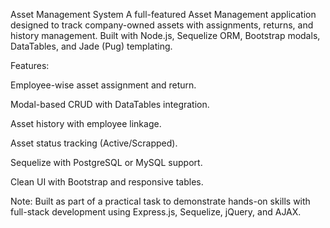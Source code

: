 Asset Management System
A full-featured Asset Management application designed to track company-owned assets with assignments, returns, and history management. 
Built with Node.js, Sequelize ORM, Bootstrap modals, DataTables, and Jade (Pug) templating.

Features:

  Employee-wise asset assignment and return.

  Modal-based CRUD with DataTables integration.

  Asset history with employee linkage.

  Asset status tracking (Active/Scrapped).

  Sequelize with PostgreSQL or MySQL support.

  Clean UI with Bootstrap and responsive tables.

Note: Built as part of a practical task to demonstrate hands-on skills with full-stack development using Express.js, Sequelize, jQuery, and AJAX.
